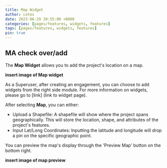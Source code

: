 ```yaml
---
title: Map Widget
author: cotes
date: 2023-06-29 20:55:00 +0800
categories: [pages/features, widgets, features]
tags: [pages/features, widgets, features]
pin: true
---
```


## MA check over/add  

The **Map Widget** allows you to add the project's location on a map. 

  **insert image of Map widget**  
  
As a Superuser, after creating an engagement, you can choose to add widgets from the right side module. For more information on widgets, please go to [link] (link to widget page).

After selecting **Map**, you can either:
- Upload a Shapefile: A shapefile will show where the project spans geographically. This will store the location, shape, and attributes of the project's features.
- Input Lat/Long Coordinates: Inputting the latitude and longitude will drop a pin on the specific geographic point.

You can preview the map's display through the 'Preview Map' button on the bottom right.  

**insert image of map preview** 
